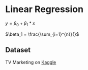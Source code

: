 # Linear Regression

$y = \beta_0 + \beta_1*x$

$\beta_1 = \frac{\sum_{i=1}^{n}}{}$

## Dataset
TV Marketing on [Kaggle](https://www.kaggle.com/datasets/devzohaib/tvmarketingcsv)
